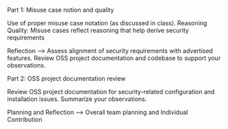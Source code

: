 Part 1: Misuse case notion and quality

Use of proper misuse case notation (as discussed in class).
Reasoning Quality: Misuse cases reflect reasoning that help derive security requirements



Reflection --> Assess alignment of security requirements with advertised features. Review OSS project documentation and codebase to support your observations.


Part 2: OSS project documentation review

Review OSS project documentation for security-related configuration and installation issues. Summarize your observations.


Planning and Reflection --> Overall team planning and Individual Contribution
